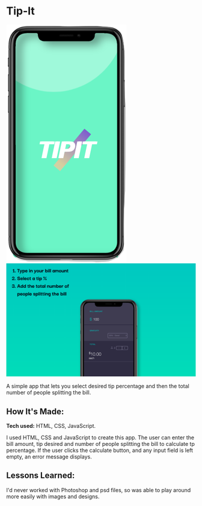 # Tip-It

![Tip It preview](https://github.com/gabrielacepeda/Tip-It/blob/master/assets/screen.png)
![tip it](https://github.com/gabrielacepeda/Tip-It/blob/master/screenshot.png)
  
A simple app that lets you select desired tip percentage and then the total number of people splitting the bill.

## How It's Made:

**Tech used:** HTML, CSS, JavaScript.

I used HTML, CSS and JavaScript to create this app. The user can enter the bill amount, tip desired and number of people splitting the bill to calculate tp percentage. If the user clicks the calculate button, and any input field is left empty, an error message displays.


## Lessons Learned:

I'd never worked with Photoshop and psd files, so was able to play around more easily with images and designs.
